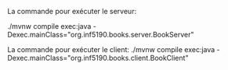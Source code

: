 La commande pour exécuter le serveur:

./mvnw compile exec:java -Dexec.mainClass="org.inf5190.books.server.BookServer"

La commande pour exécuter le client:
./mvnw compile exec:java -Dexec.mainClass="org.inf5190.books.client.BookClient"

